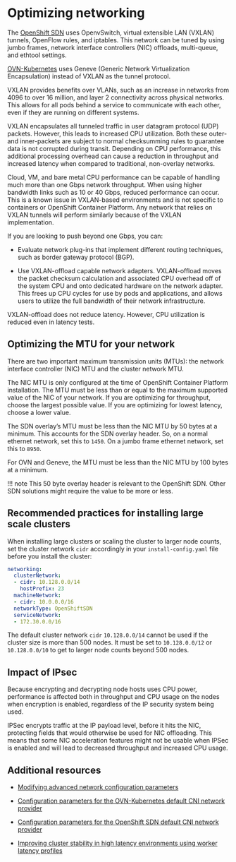 # Optimizing networking

The [OpenShift SDN](../networking/openshift_sdn/about-openshift-sdn.xml#about-openshift-sdn) uses OpenvSwitch, virtual extensible LAN (VXLAN) tunnels, OpenFlow rules, and iptables. This network can be tuned by using jumbo frames, network interface controllers (NIC) offloads, multi-queue, and ethtool settings.

[OVN-Kubernetes](../networking/ovn_kubernetes_network_provider/about-ovn-kubernetes.xml#about-ovn-kubernetes) uses Geneve (Generic Network Virtualization Encapsulation) instead of VXLAN as the tunnel protocol.

VXLAN provides benefits over VLANs, such as an increase in networks from 4096 to over 16 million, and layer 2 connectivity across physical networks. This allows for all pods behind a service to communicate with each other, even if they are running on different systems.

VXLAN encapsulates all tunneled traffic in user datagram protocol (UDP) packets. However, this leads to increased CPU utilization. Both these outer- and inner-packets are subject to normal checksumming rules to guarantee data is not corrupted during transit. Depending on CPU performance, this additional processing overhead can cause a reduction in throughput and increased latency when compared to traditional, non-overlay networks.

Cloud, VM, and bare metal CPU performance can be capable of handling much more than one Gbps network throughput. When using higher bandwidth links such as 10 or 40 Gbps, reduced performance can occur. This is a known issue in VXLAN-based environments and is not specific to containers or OpenShift Container Platform. Any network that relies on VXLAN tunnels will perform similarly because of the VXLAN implementation.

If you are looking to push beyond one Gbps, you can:

-   Evaluate network plug-ins that implement different routing techniques, such as border gateway protocol (BGP).

-   Use VXLAN-offload capable network adapters. VXLAN-offload moves the packet checksum calculation and associated CPU overhead off of the system CPU and onto dedicated hardware on the network adapter. This frees up CPU cycles for use by pods and applications, and allows users to utilize the full bandwidth of their network infrastructure.

VXLAN-offload does not reduce latency. However, CPU utilization is reduced even in latency tests.

## Optimizing the MTU for your network

There are two important maximum transmission units (MTUs): the network interface controller (NIC) MTU and the cluster network MTU.

The NIC MTU is only configured at the time of OpenShift Container Platform installation. The MTU must be less than or equal to the maximum supported value of the NIC of your network. If you are optimizing for throughput, choose the largest possible value. If you are optimizing for lowest latency, choose a lower value.

The SDN overlay’s MTU must be less than the NIC MTU by 50 bytes at a minimum. This accounts for the SDN overlay header. So, on a normal ethernet network, set this to `1450`. On a jumbo frame ethernet network, set this to `8950`.

For OVN and Geneve, the MTU must be less than the NIC MTU by 100 bytes at a minimum.

!!! note
    This 50 byte overlay header is relevant to the OpenShift SDN. Other SDN solutions might require the value to be more or less.

## Recommended practices for installing large scale clusters

When installing large clusters or scaling the cluster to larger node counts, set the cluster network `cidr` accordingly in your `install-config.yaml` file before you install the cluster:

``` yaml
networking:
  clusterNetwork:
  - cidr: 10.128.0.0/14
    hostPrefix: 23
  machineNetwork:
  - cidr: 10.0.0.0/16
  networkType: OpenShiftSDN
  serviceNetwork:
  - 172.30.0.0/16
```

The default cluster network `cidr` `10.128.0.0/14` cannot be used if the cluster size is more than 500 nodes. It must be set to `10.128.0.0/12` or `10.128.0.0/10` to get to larger node counts beyond 500 nodes.

## Impact of IPsec

Because encrypting and decrypting node hosts uses CPU power, performance is affected both in throughput and CPU usage on the nodes when encryption is enabled, regardless of the IP security system being used.

IPSec encrypts traffic at the IP payload level, before it hits the NIC, protecting fields that would otherwise be used for NIC offloading. This means that some NIC acceleration features might not be usable when IPSec is enabled and will lead to decreased throughput and increased CPU usage.

## Additional resources

-   [Modifying advanced network configuration parameters](../installing/installing_aws/installing-aws-network-customizations.xml#modifying-nwoperator-config-startup_installing-aws-network-customizations)

-   [Configuration parameters for the OVN-Kubernetes default CNI network provider](../networking/cluster-network-operator.xml#nw-operator-configuration-parameters-for-ovn-sdn_cluster-network-operator)

-   [Configuration parameters for the OpenShift SDN default CNI network provider](../networking/cluster-network-operator.xml#nw-operator-configuration-parameters-for-openshift-sdn_cluster-network-operator)

-   [Improving cluster stability in high latency environments using worker latency profiles](../scalability_and_performance/scaling-worker-latency-profiles.xml#scaling-worker-latency-profiles)
